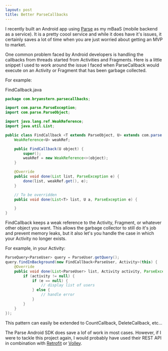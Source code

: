 ```yaml
---
layout: post
title: Better ParseCallbacks 
---
```


I recently built an Android app using [Parse](http://www.parse.com) as my mBaaS (mobile backend as a service). It is a pretty coool service and while it does have it's issues, it certainly saves a lot of time when you are just worried about getting an MVP to market.

One common problem faced by Android developers is handling the callbacks from threads started from Activities and Fragments. Here is a little snippet I used to work around the issue I faced when ParseCallback would execute on an Activity or Fragment that has been garbage collected.

For example:

FindCallback.java

```java
package com.bryanstern.parsecallbacks;

import com.parse.ParseException;
import com.parse.ParseObject;

import java.lang.ref.WeakReference;
import java.util.List;

public class FindCallback <T extends ParseObject, U> extends com.parse.FindCallback {
    WeakReference<U> weakRef;

    public FindCallback(U object) {
        super();
        weakRef = new WeakReference<>(object);
    }

    @Override
    public void done(List list, ParseException e) {
        done(list, weakRef.get(), e);
    }

    // To be overridden
    public void done(List<T> list, U a, ParseException e) {

    }
}
```

FindCallback keeps a weak reference to the Activity, Fragment, or whatever other object you want. This allows the garbage collector to still do it's job and prevent memory leaks, but it also let's you handle the case in which your Activity no longer exists.

For example, in your Activity:

```java
ParseQuery<ParseUser> query = ParseUser.getQuery();
query.findInBackground(new FindCallback<ParseUser, Activity>(this) {
    @Override
    public void done(List<ParseUser> list, Activity activity, ParseException e) {
        if (activity != null) {
            if (e == null) {
                // display list of users
            } else {
                // handle error
            }
        }
    }
});
```

This pattern can easily be extended to CountCallback, DeleteCallback, etc...

The Parse Android SDK does save a lof of work in most cases. However, if I were to tackle this project again, I would probably have used their REST API in combination with [Retrofit](http://square.github.io/retrofit/) or [Volley](https://android.googlesource.com/platform/frameworks/volley/).
